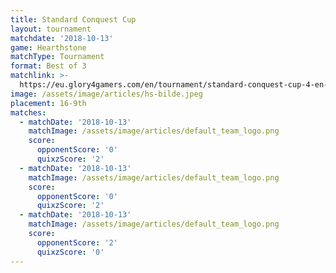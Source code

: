 ```yaml
---
title: Standard Conquest Cup
layout: tournament
matchdate: '2018-10-13'
game: Hearthstone
matchType: Tournament
format: Best of 3
matchlink: >-
  https://eu.glory4gamers.com/en/tournament/standard-conquest-cup-4-en-98660/infos
image: /assets/image/articles/hs-bilde.jpeg
placement: 16-9th
matches:
  - matchDate: '2018-10-13'
    matchImage: /assets/image/articles/default_team_logo.png
    score:
      opponentScore: '0'
      quixzScore: '2'
  - matchDate: '2018-10-13'
    matchImage: /assets/image/articles/default_team_logo.png
    score:
      opponentScore: '0'
      quixzScore: '2'
  - matchDate: '2018-10-13'
    matchImage: /assets/image/articles/default_team_logo.png
    score:
      opponentScore: '2'
      quixzScore: '0'
---
```


